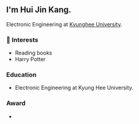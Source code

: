 ## I'm Hui Jin Kang.
 Electronic Engineering at [Kyunghee University](https://www.yonsei.ac.kr/en_sc/).
### 🧡 Interests
* Reading books
* Harry Potter

### Education
* Electronic Engineering at Kyung Hee University. 

### Award
* 
  
